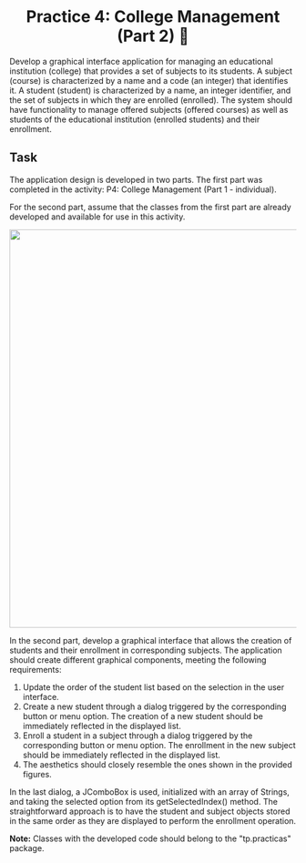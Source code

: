 <h1 align="center">Practice 4: College Management (Part 2) 🏫</h1>

Develop a graphical interface application for managing an educational institution (college) that provides a set of subjects to its students. A subject (course) is characterized by a name and a code (an integer) that identifies it. A student (student) is characterized by a name, an integer identifier, and the set of subjects in which they are enrolled (enrolled). The system should have functionality to manage offered subjects (offered courses) as well as students of the educational institution (enrolled students) and their enrollment.

## Task

The application design is developed in two parts. The first part was completed in the activity: P4: College Management (Part 1 - individual).

For the second part, assume that the classes from the first part are already developed and available for use in this activity.

<p align="center">
  <img width="700px" src="https://github.com/AlejandroDavidArzolaSaavedra/TP/assets/90756437/1906fefe-1d91-426c-b84b-432667ae6812">
</p>

In the second part, develop a graphical interface that allows the creation of students and their enrollment in corresponding subjects. The application should create different graphical components, meeting the following requirements:

1. Update the order of the student list based on the selection in the user interface.
2. Create a new student through a dialog triggered by the corresponding button or menu option. The creation of a new student should be immediately reflected in the displayed list.
3. Enroll a student in a subject through a dialog triggered by the corresponding button or menu option. The enrollment in the new subject should be immediately reflected in the displayed list.
4. The aesthetics should closely resemble the ones shown in the provided figures.

In the last dialog, a JComboBox is used, initialized with an array of Strings, and taking the selected option from its getSelectedIndex() method. The straightforward approach is to have the student and subject objects stored in the same order as they are displayed to perform the enrollment operation.

**Note:** Classes with the developed code should belong to the "tp.practicas" package.
